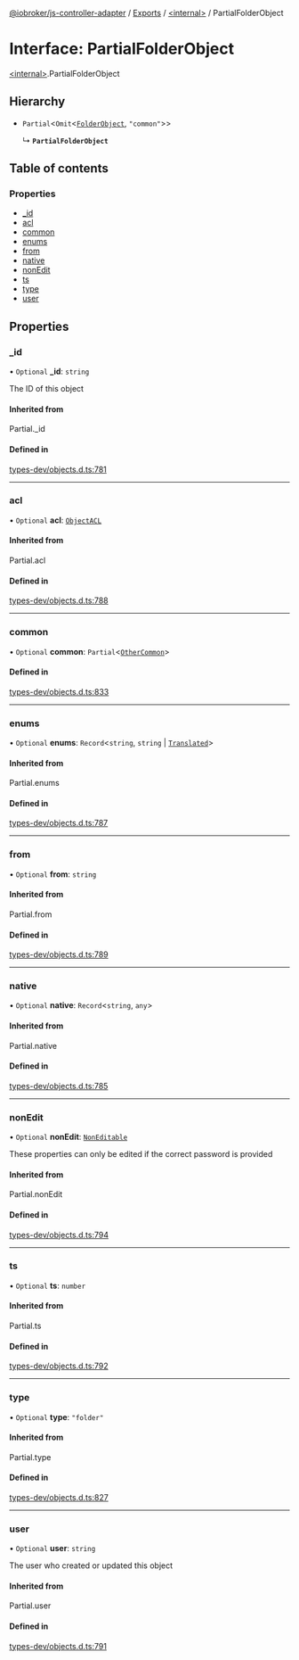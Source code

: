 [@iobroker/js-controller-adapter](../README.md) / [Exports](../modules.md) / [\<internal\>](../modules/internal_.md) / PartialFolderObject

# Interface: PartialFolderObject

[\<internal\>](../modules/internal_.md).PartialFolderObject

## Hierarchy

- `Partial`\<`Omit`\<[`FolderObject`](internal_.FolderObject.md), ``"common"``\>\>

  ↳ **`PartialFolderObject`**

## Table of contents

### Properties

- [\_id](internal_.PartialFolderObject.md#_id)
- [acl](internal_.PartialFolderObject.md#acl)
- [common](internal_.PartialFolderObject.md#common)
- [enums](internal_.PartialFolderObject.md#enums)
- [from](internal_.PartialFolderObject.md#from)
- [native](internal_.PartialFolderObject.md#native)
- [nonEdit](internal_.PartialFolderObject.md#nonedit)
- [ts](internal_.PartialFolderObject.md#ts)
- [type](internal_.PartialFolderObject.md#type)
- [user](internal_.PartialFolderObject.md#user)

## Properties

### \_id

• `Optional` **\_id**: `string`

The ID of this object

#### Inherited from

Partial.\_id

#### Defined in

[types-dev/objects.d.ts:781](https://github.com/ioBroker/ioBroker.js-controller/blob/165fc4c8/packages/types-dev/objects.d.ts#L781)

___

### acl

• `Optional` **acl**: [`ObjectACL`](internal_.ObjectACL.md)

#### Inherited from

Partial.acl

#### Defined in

[types-dev/objects.d.ts:788](https://github.com/ioBroker/ioBroker.js-controller/blob/165fc4c8/packages/types-dev/objects.d.ts#L788)

___

### common

• `Optional` **common**: `Partial`\<[`OtherCommon`](internal_.OtherCommon.md)\>

#### Defined in

[types-dev/objects.d.ts:833](https://github.com/ioBroker/ioBroker.js-controller/blob/165fc4c8/packages/types-dev/objects.d.ts#L833)

___

### enums

• `Optional` **enums**: `Record`\<`string`, `string` \| [`Translated`](../modules/internal_.md#translated)\>

#### Inherited from

Partial.enums

#### Defined in

[types-dev/objects.d.ts:787](https://github.com/ioBroker/ioBroker.js-controller/blob/165fc4c8/packages/types-dev/objects.d.ts#L787)

___

### from

• `Optional` **from**: `string`

#### Inherited from

Partial.from

#### Defined in

[types-dev/objects.d.ts:789](https://github.com/ioBroker/ioBroker.js-controller/blob/165fc4c8/packages/types-dev/objects.d.ts#L789)

___

### native

• `Optional` **native**: `Record`\<`string`, `any`\>

#### Inherited from

Partial.native

#### Defined in

[types-dev/objects.d.ts:785](https://github.com/ioBroker/ioBroker.js-controller/blob/165fc4c8/packages/types-dev/objects.d.ts#L785)

___

### nonEdit

• `Optional` **nonEdit**: [`NonEditable`](internal_.NonEditable.md)

These properties can only be edited if the correct password is provided

#### Inherited from

Partial.nonEdit

#### Defined in

[types-dev/objects.d.ts:794](https://github.com/ioBroker/ioBroker.js-controller/blob/165fc4c8/packages/types-dev/objects.d.ts#L794)

___

### ts

• `Optional` **ts**: `number`

#### Inherited from

Partial.ts

#### Defined in

[types-dev/objects.d.ts:792](https://github.com/ioBroker/ioBroker.js-controller/blob/165fc4c8/packages/types-dev/objects.d.ts#L792)

___

### type

• `Optional` **type**: ``"folder"``

#### Inherited from

Partial.type

#### Defined in

[types-dev/objects.d.ts:827](https://github.com/ioBroker/ioBroker.js-controller/blob/165fc4c8/packages/types-dev/objects.d.ts#L827)

___

### user

• `Optional` **user**: `string`

The user who created or updated this object

#### Inherited from

Partial.user

#### Defined in

[types-dev/objects.d.ts:791](https://github.com/ioBroker/ioBroker.js-controller/blob/165fc4c8/packages/types-dev/objects.d.ts#L791)
